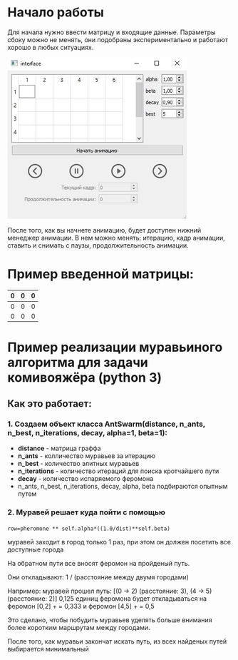 # Начало работы
Для начала нужно ввести матрицу и входящие данные. Параметры сбоку можно не менять, они подобраны экспериментально и работают хорошо в любых ситуациях.

![Alt-текст](https://github.com/Hamjoshua/ant-algoritm/blob/master/source/images/readme_interface.jpg "Интерфейс программы")

После того, как вы начнете анимацию, будет доступен нижний менеджер анимации.
В нем можно менять: итерацию, кадр анимации, ставить и снимать с паузы, продолжительность анимации.

# Пример введенной матрицы: 

| 0 | 0 | 0 |
|---|:-:|--:|
| 0 | 0 | 0 |
| 0 | 0 | 0 |


# Пример реализации муравьиного алгоритма для задачи комивояжёра (python 3)
## Как это работает:
### 1. Создаем объект класса AntSwarm(distance, n_ants, n_best, n_iterations, decay, alpha=1, beta=1):
  * **distance** - матрица граффа 
  * **n_ants** - колличество муравьев за итерацию
  * **n_best** - количество элитных муравьев
  * **n_iterations** - количество итераций для поиска кротчайшего пути
  * **decay** - количество испаряемого феромона
  * n_ants, n_best, n_iterations, decay, alpha, beta подбираются опытным путем

### 2. Муравей решает куда пойти с помощью
``row=pheromone ** self.alpha*((1.0/dist)**self.beta)``

муравей заходит в город только 1 раз, при этом он должен посетить все доступные города

На обратном пути все вносят феромон на пройденый путь.

Они откладывают: 1 / (расстояние между двумя городами)
 
Например: муравей прошел путь: [(0 -> 2) (расстояние: 3), (4 -> 5) (расстояние: 2)]
0,125 единиц феромона будет откладываться на феромон [0,2] + = 0,333 и феромон [4,5] + = 0,5

Это сделано, чтобы побудить муравьев уделять больше внимания более коротким маршрутам между городами.

После того, как муравьи закончат искать путь, из всех найденых путей выбирается минимальный

